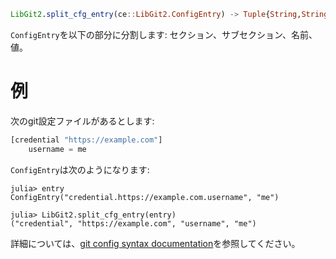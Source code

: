 ```julia
LibGit2.split_cfg_entry(ce::LibGit2.ConfigEntry) -> Tuple{String,String,String,String}
```

`ConfigEntry`を以下の部分に分割します: セクション、サブセクション、名前、値。

# 例

次のgit設定ファイルがあるとします:

```julia
[credential "https://example.com"]
    username = me
```

`ConfigEntry`は次のようになります:

```julia-repl
julia> entry
ConfigEntry("credential.https://example.com.username", "me")

julia> LibGit2.split_cfg_entry(entry)
("credential", "https://example.com", "username", "me")
```

詳細については、[git config syntax documentation](https://git-scm.com/docs/git-config#_syntax)を参照してください。

